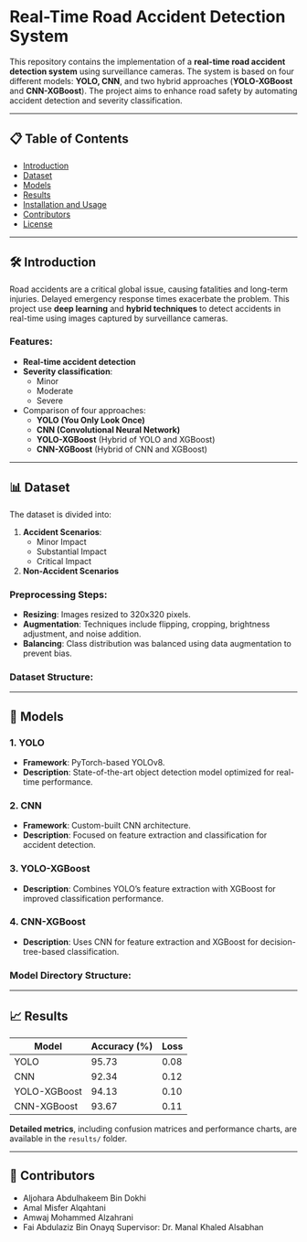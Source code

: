 # Real-Time Road Accident Detection System

This repository contains the implementation of a **real-time road accident detection system** using surveillance cameras. The system is based on four different models: **YOLO, CNN**, and two hybrid approaches (**YOLO-XGBoost** and **CNN-XGBoost**). The project aims to enhance road safety by automating accident detection and severity classification.

---

## 📋 Table of Contents

- [Introduction](#introduction)
- [Dataset](#dataset)
- [Models](#models)
- [Results](#results)
- [Installation and Usage](#installation-and-usage)
- [Contributors](#contributors)
- [License](#license)

---

## 🛠️ Introduction

Road accidents are a critical global issue, causing fatalities and long-term injuries. Delayed emergency response times exacerbate the problem. This project use **deep learning** and **hybrid techniques** to detect accidents in real-time using images captured by surveillance cameras.

### Features:
- **Real-time accident detection**
- **Severity classification**:
  - Minor
  - Moderate
  - Severe
- Comparison of four approaches:
  - **YOLO (You Only Look Once)**
  - **CNN (Convolutional Neural Network)**
  - **YOLO-XGBoost** (Hybrid of YOLO and XGBoost)
  - **CNN-XGBoost** (Hybrid of CNN and XGBoost)

---

## 📊 Dataset

The dataset is divided into:
1. **Accident Scenarios**:
   - Minor Impact
   - Substantial Impact
   - Critical Impact
2. **Non-Accident Scenarios**

### Preprocessing Steps:
- **Resizing**: Images resized to 320x320 pixels.
- **Augmentation**: Techniques include flipping, cropping, brightness adjustment, and noise addition.
- **Balancing**: Class distribution was balanced using data augmentation to prevent bias.

### Dataset Structure:

---

## 🤖 Models

### 1. YOLO
- **Framework**: PyTorch-based YOLOv8.
- **Description**: State-of-the-art object detection model optimized for real-time performance.

### 2. CNN
- **Framework**: Custom-built CNN architecture.
- **Description**: Focused on feature extraction and classification for accident detection.

### 3. YOLO-XGBoost
- **Description**: Combines YOLO’s feature extraction with XGBoost for improved classification performance.

### 4. CNN-XGBoost
- **Description**: Uses CNN for feature extraction and XGBoost for decision-tree-based classification.

### Model Directory Structure:

---

## 📈 Results

| **Model**         | **Accuracy (%)** | **Loss**  |
|--------------------|------------------|-----------|
| YOLO              | 95.73           | 0.08      |
| CNN               | 92.34           | 0.12      |
| YOLO-XGBoost      | 94.13           | 0.10      |
| CNN-XGBoost       | 93.67           | 0.11      |

**Detailed metrics**, including confusion matrices and performance charts, are available in the `results/` folder.

---
## 👥 Contributors
- Aljohara Abdulhakeem Bin Dokhi
- Amal Misfer Alqahtani
- Amwaj Mohammed Alzahrani
- Fai Abdulaziz Bin Onayq
Supervisor: Dr. Manal Khaled Alsabhan
